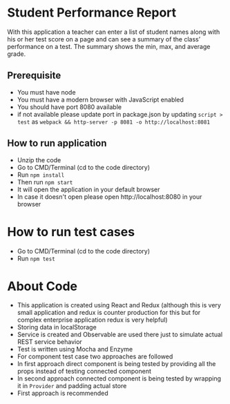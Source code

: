 # Student Performance Report
With this application a teacher can enter a list of student names along with his or her test score on a page and can see a summary of the class’ performance on a test. The summary shows the min, max, and average grade.

## Prerequisite
* You must have node
* You must have a modern browser with JavaScript enabled
* You should have port 8080 available
* if not available please update port in package.json by updating `script > test` as `webpack && http-server -p 8081 -o http://localhost:8081`

## How to run application
* Unzip the code
* Go to CMD/Terminal (cd to the code directory)
* Run `npm install`
* Then run `npm start`
* It will open the application in your default browser
* In case it doesn't open please open http://localhost:8080 in your browser

# How to run test cases
* Go to CMD/Terminal (cd to the code directory)
* Run `npm test`

# About Code
* This application is created using React and Redux (although this is very small application and redux is counter production for this but for complex enterprise application redux is very helpful)
* Storing data in localStorage
* Service is created and Observable are used there just to simulate actual REST service behavior
* Test is written using Mocha and Enzyme
* For component test case two approaches are followed
* In first approach direct component is being tested by providing all the props instead of testing connected component
* In second approach connected component is being tested by wrapping it in `Provider` and padding actual store
* First approach is recommended
